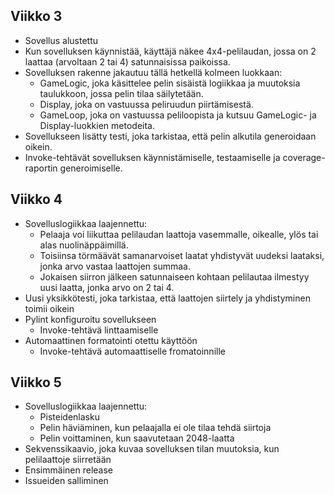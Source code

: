## Viikko 3

- Sovellus alustettu
- Kun sovelluksen käynnistää, käyttäjä näkee 4x4-pelilaudan, jossa on 2 laattaa (arvoltaan 2 tai 4) satunnaisissa paikoissa.
- Sovelluksen rakenne jakautuu tällä hetkellä kolmeen luokkaan:
  - GameLogic, joka käsittelee pelin sisäistä logiikkaa ja muutoksia taulukkoon, jossa pelin tilaa säilytetään.
  - Display, joka on vastuussa peliruudun piirtämisestä.
  - GameLoop, joka on vastuussa peliloopista ja kutsuu GameLogic- ja Display-luokkien metodeita.
- Sovellukseen lisätty testi, joka tarkistaa, että pelin alkutila generoidaan oikein.
- Invoke-tehtävät sovelluksen käynnistämiselle, testaamiselle ja coverage-raportin generoimiselle.

## Viikko 4

- Sovelluslogiikkaa laajennettu:
  - Pelaaja voi liikuttaa pelilaudan laattoja vasemmalle, oikealle, ylös tai alas nuolinäppäimillä.
  - Toisiinsa törmäävät samanarvoiset laatat yhdistyvät uudeksi laataksi, jonka arvo vastaa laattojen summaa.
  - Jokaisen siirron jälkeen satunnaiseen kohtaan pelilautaa ilmestyy uusi laatta, jonka arvo on 2 tai 4.
- Uusi yksikkötesti, joka tarkistaa, että laattojen siirtely ja yhdistyminen toimii oikein
- Pylint konfiguroitu sovellukseen
  - Invoke-tehtävä linttaamiselle
- Automaattinen formatointi otettu käyttöön
  - Invoke-tehtävä automaattiselle fromatoinnille

## Viikko 5

- Sovelluslogiikkaa laajennettu:
  - Pisteidenlasku
  - Pelin häviäminen, kun pelaajalla ei ole tilaa tehdä siirtoja
  - Pelin voittaminen, kun saavutetaan 2048-laatta
- Sekvenssikaavio, joka kuvaa sovelluksen tilan muutoksia, kun pelilaattoje siirretään
- Ensimmäinen release
- Issueiden salliminen
